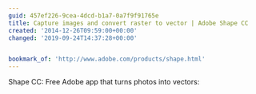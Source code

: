 ```yaml
---
guid: 457ef226-9cea-4dcd-b1a7-0a7f9f91765e
title: Capture images and convert raster to vector | Adobe Shape CC
created: '2014-12-26T09:59:00+00:00'
changed: '2019-09-24T14:37:28+00:00'


bookmark_of: 'http://www.adobe.com/products/shape.html'
---
```



Shape CC: Free Adobe app that turns photos into vectors:
